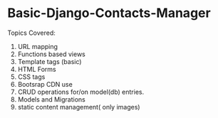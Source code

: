 # Basic-Django-Contacts-Manager

Topics Covered:

1) URL mapping
2) Functions based views
3) Template tags (basic)
4) HTML Forms
5) CSS tags
6) Bootsrap CDN use
7) CRUD operations for/on model(db) entries.
8) Models and Migrations
9) static content management( only images)
